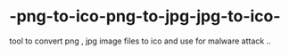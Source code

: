 # -png-to-ico-png-to-jpg-jpg-to-ico-
tool to convert png , jpg image files to ico and use for malware attack ..
